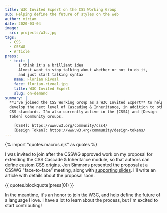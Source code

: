 ```yaml
---
title: W3C Invited Expert on the CSS Working Group
sub: Helping define the future of styles on the web
author: miriam
date: 2020-03-04
image:
  src: projects/w3c.jpg
tags:
  - CSS
  - CSSWG
  - Article
press:
  - text: |
      I think it's a brilliant idea.
      Almost want to stop talking about whether or not to do it,
      and just start talking syntax.
    name: Florian Rivoal
    face: florian-rivoal.jpg
    title: W3C Invited Expert
    slug: on-demand
summary: |
  **I've joined the CSS Working Group as a W3C Invited Expert** to help to
  develop the next level of Cascading & Inheritance, in addition to other
  CSS standards. I'm also currently active in the [CSS4] and [Design
  Token] Community Groups.

    [CSS4]: https://www.w3.org/community/css4/
    [Design Token]: https://www.w3.org/community/design-tokens/
---
```


{% import "quotes.macros.njk" as quotes %}

I was invited to join after the CSSWG approved work on my proposal for
extending the CSS Cascade & Inheritance module, so that authors can
define [custom CSS origins][custom]. Jen Simmons presented the proposal at a
CSSWG "face-to-face" meeting, along with [supporting slides][slides]. I'll write
an article with details about the proposal soon.

{{ quotes.blockquote(press[0]) }}

In the meantime, it's an honor to join the W3C, and help define the
future of a language I love. I have a lot to learn about the process,
but I'm excited to start contributing!

[custom]: https://github.com/w3c/csswg-drafts/issues/4470
[slides]: https://noti.st/jensimmons/QOEOYT/three-topics#s5swA20
